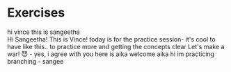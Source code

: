 # Exercises
hi vince this is sangeetha <br>
Hi Sangeetha! This is Vince!
today is for the practice session-
it's cool to have like this.. 
to practice more and getting the concepts clear
Let's make a war! 😈 - yes, i agree with you 
here is aika
welcome aika
hi im practicing branching - sangee
